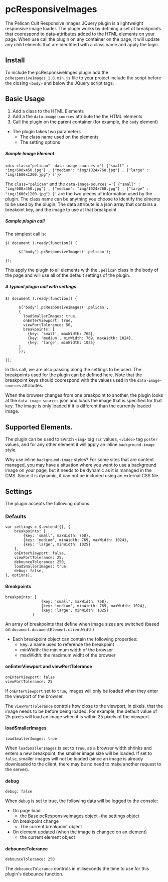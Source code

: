 # pcResponsiveImages

The Pelican Cult Responsive Images JQuery plugin is a lightweight responsive image loader.  The plugin works by defining a set of breakpoints that coorespond to data-attributes added to the HTML elements on your page.  When use call the plugin on any container on the page, it will update any child elments that are identified with a class name and apply the logic.

## Install
To include the pcResponsiveImges plugin add the `pcResponsiveImages_1.0.min.js` file to your project include the script before the closing `<body>` and below the JQuery script tags.

## Basic Usage

1. Add a class to the HTML Elements
2. Add a the `data-image-sources` attribute the the HTML elements
3. Call the plugin on the parent container (for example, the `body` element)
  - The plugin takes two parameters
    - The class name used on the elements
    - The setting options


##### Sample Image Element
```
<div class="pelican"  data-image-sources ='[ {"small" : "img/600x450.jpg"} , {"medium": "img/1024x768.jpg"} , {"large" : "img/1600x1200.jpg"} ]'}>
```
The `class="pelican"` and the `data-image-sources ='[ {"small" : "img/600x450.jpg"} , {"medium": "img/1024x768.jpg"} , {"large" : "img/1600x1200.jpg"} ]'` are the two pieces of information used by the plugin.  The class name can be anything you choose to identify the elments to be used by the plugin.  The data attribute is a json array that contains a breakoint key, and the image to use at that breakpoint.

##### Sample plugin call

The simplest call is:
```
$( document ).ready(function() {

      $('body').pcResponsiveImages('.pelican');

});
```
This apply the plugin to all elements with the `.pelican` class in the body of the page and will use all of the default settings of the plugin.

##### A typical plugin call with settings
```
$( document ).ready(function() {

      $('body').pcResponsiveImages('.pelican', 
      {
        loadSmallerImages: true,
        onEnterViewport: true,
        viewPortTolerance: 50,
        breakpoints: [
          {key: 'small', maxWidth: 768}, 
          {key: 'medium', minWidth: 769, maxWidth: 1024}, 
          {key: 'large', minWidth: 1025}
      ]
      });

});
```
In this call, we are also passing along the settings to be used.  The breakpoints used for the plugin can be defined here.  Note that the breakpoint keys should coorespond with the values used in the `data-image-sources` attributes.

When the browser changes from one breakpoint to another, the plugin looks at the `data-image-sources` json and loads the image that is specified for that key.  The image is only loaded if it is different than the currently loaded image.

## Supported Elements.
The plugin can be used to switch `<img>` tag `scr` values, `<video>` tag `poster` values, and for any other element it will apply an inline `background-image` style.

Why use inline `background-image` styles?  For some sites that are content managed, you may have a situation where you want to use a background image on your page, but it needs to be dynamic as it is managed in the CMS.  Since it is dynamic, it can not be included using an external CSS file.

## Settings
The plugin accepts the following options:

### Defaults
```
var settings = $.extend({}, {
    breakpoints: [
        {key: 'small', maxWidth: 768}, 
        {key: 'medium', minWidth: 769, maxWidth: 1024}, 
        {key: 'large', minWidth: 1025}
    ],
    onEnterViewport: false,
    viewPortTolerance: 25,
    debounceTolerance: 250,
    loadSmallerImages: true,
    debug: false,
}, options);

```

#### Breakpoints
```
breakpoints: [
                {key: 'small', maxWidth: 768}, 
                {key: 'medium', minWidth: 769, maxWidth: 1024}, 
                {key: 'large', minWidth: 1025}
            ]
```

An array of breakpoints that define when image sizes are switched (based on `document.documentElement.clientWidth`)
- Each breakpoint object can contain the following properties:
    - key: a name used to reference the breakpoint
    - minWidth: the minimum width of the browser
    - maxWidth: the maximum widht of the browser

#### onEnterViewport and viewPortTolerance
```
onEnterViewport: false
viewPortTolerance: 25
```

If `onEnterViewport` set to `true`, images will only be loaded when they enter the viewport of the browser.

The `viewPortTolerance` controls how close to the viewport, in pixels, that the image needs to be before being loaded.  For example, the default value of 25 pixels will load an image when it is within 25 pixels of the viewport.

#### loadSmallerImages

```
loadSmallerImages: true
```
When `loadSmallerImages` is set to `tru`e, as a browser width shrinks and enters a new breakpoint, the smaller image size will be loaded. If set to `false`, smaller images will not be loaded (since an image is already downloaded to the client, there may be no need to make another request to the server).

#### debug
```
debug: false
```
When `debug` is set to true, the following data will be logged to the console:
- On page load
  - the Base pcResponsiveImages object
  -the settings object
- On breakpoint change
  - The current breakpoint object
- On element updated (when the image is changed on an element)
  - the current element object
  

#### debounceTolerance
```
debounceTolerance: 250
```

The `debounceTolerance` controls in miliseconds the time to use for this plugin's debounce function.


